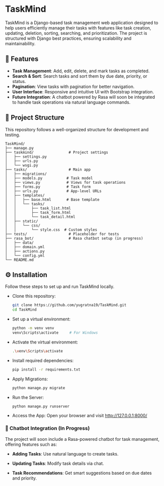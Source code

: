 # TaskMind

TaskMind is a Django-based task management web application designed to help users efficiently manage their tasks with features like task creation, updating, deletion, sorting, searching, and prioritization. The project is structured with Django best practices, ensuring scalability and maintainability.

## 🚀 Features

- **Task Management**: Add, edit, delete, and mark tasks as completed.
- **Search & Sort**: Search tasks and sort them by due date, priority, or status.
- **Pagination**: View tasks with pagination for better navigation.
- **User Interface**: Responsive and intuitive UI with Bootstrap integration.
- **Future Integration**: A chatbot powered by Rasa will soon be integrated to handle task operations via natural language commands.

## 📂 Project Structure

This repository follows a well-organized structure for development and testing.

```plaintext
TaskMind/
├── manage.py
├── taskmind/                # Project settings
│   ├── settings.py
│   ├── urls.py
│   └── wsgi.py
├── tasks/                   # Main app
│   ├── migrations/
│   ├── models.py           # Task model
│   ├── views.py            # Views for task operations
│   ├── forms.py            # Task form
│   ├── urls.py             # App-level URLs
│   ├── templates/
│   │   ├── base.html       # Base template
│   │   └── tasks/
│   │       ├── task_list.html
│   │       ├── task_form.html
│   │       └── task_detail.html
│   ├── static/
│   │   └── css/
│   │       └── style.css  # Custom styles
├── tests/                   # Placeholder for tests
├── rasa_bot/                # Rasa chatbot setup (in progress)
│   ├── data/
│   ├── domain.yml
│   ├── actions.py
│   └── config.yml
└── README.md
```

## ⚙️ Installation

Follow these steps to set up and run TaskMind locally.

- Clone this repository:

    ```bash
    git clone https://github.com/yugratna19/TaskMind.git
    cd TaskMind
    
- Set up a virtual environment:

    ```bash
    python -m venv venv
    venv\Scripts\activate     # For Windows

- Activate the virtual environment:

    ```bash
    .\venv\Scripts\activate

- Install required dependencies:

    ```bash
    pip install -r requirements.txt

- Apply Migrations:

    ```bash
    python manage.py migrate

- Run the Server:

    ```bash
    python manage.py runserver

- Access the App: Open your browser and visit http://127.0.0.1:8000/


### 🤖 Chatbot Integration (In Progress)

The project will soon include a Rasa-powered chatbot for task management, offering features such as:

- **Adding Tasks**: Use natural language to create tasks.

- **Updating Tasks**: Modify task details via chat.

- **Task Recommendations**: Get smart suggestions based on due dates and priority.
